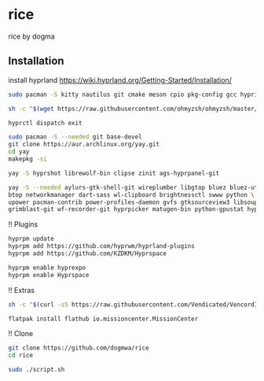 # rice
rice by dogma

## Installation

install hyprland https://wiki.hyprland.org/Getting-Started/Installation/

```bash
sudo pacman -S kitty nautilus git cmake meson cpio pkg-config gcc hypridle hyprlock fuzzel keepassxc flatpak discord zsh fastfetch
```

```bash
sh -c "$(wget https://raw.githubusercontent.com/ohmyzsh/ohmyzsh/master/tools/install.sh -O -)"
```


```bash
hyprctl dispatch exit
```

```bash
sudo pacman -S --needed git base-devel
git clone https://aur.archlinux.org/yay.git
cd yay
makepkg -si
```

```bash
yay -S hyprshot librewolf-bin clipse zinit ags-hyprpanel-git
```

```bash
yay -S --needed aylurs-gtk-shell-git wireplumber libgtop bluez bluez-utils \
btop networkmanager dart-sass wl-clipboard brightnessctl swww python \
upower pacman-contrib power-profiles-daemon gvfs gtksourceview3 libsoup3 \
grimblast-git wf-recorder-git hyprpicker matugen-bin python-gpustat hyprsunset-git
```

!! Plugins

```bash
hyprpm update
hyprpm add https://github.com/hyprwm/hyprland-plugins
hyprpm add https://github.com/KZDKM/Hyprspace
```

```bash
hyprpm enable hyprexpo
hyprpm enable Hyprspace
```


!! Extras

```bash
sh -c "$(curl -sS https://raw.githubusercontent.com/Vendicated/VencordInstaller/main/install.sh)"
```
```bash
flatpak install flathub io.missioncenter.MissionCenter
```

!! Clone

```bash
git clone https://github.com/dogmwa/rice
cd rice
```
```bash
sudo ./script.sh
```
